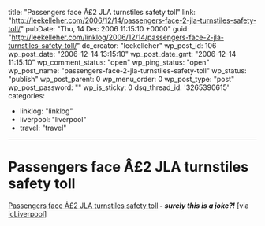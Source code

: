 title: "Passengers face Â£2 JLA turnstiles safety toll"
link: "http://leekelleher.com/2006/12/14/passengers-face-2-jla-turnstiles-safety-toll/"
pubDate: "Thu, 14 Dec 2006 11:15:10 +0000"
guid: "http://leekelleher.com/linklog/2006/12/14/passengers-face-2-jla-turnstiles-safety-toll/"
dc_creator: "leekelleher"
wp_post_id: 106
wp_post_date: "2006-12-14 13:15:10"
wp_post_date_gmt: "2006-12-14 11:15:10"
wp_comment_status: "open"
wp_ping_status: "open"
wp_post_name: "passengers-face-2-jla-turnstiles-safety-toll"
wp_status: "publish"
wp_post_parent: 0
wp_menu_order: 0
wp_post_type: "post"
wp_post_password: ""
wp_is_sticky: 0
dsq_thread_id: '3265390615'
categories:
  - linklog: "linklog"
  - liverpool: "liverpool"
  - travel: "travel"

---

# Passengers face Â£2 JLA turnstiles safety toll

<a href="http://icliverpool.icnetwork.co.uk/0100news/0100regionalnews/tm_headline=passengers-face-%2D2-jla-turnstiles-safety-toll%26method=full%26objectid=18260118%26siteid=50061-name_page.html" >Passengers face Â£2 JLA turnstiles safety toll</a><b><i> - surely this is a joke?!</i></b> [via <a href="http://icliverpool.icnetwork.co.uk/">icLiverpool</a>]